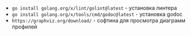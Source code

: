 - `go install golang.org/x/lint/golint@latest` - установка линтера
- `go install golang.org/x/tools/cmd/godoc@latest` - установка godoc
- `https://graphviz.org/download/` - софтина для просмотра диаграмм профилей